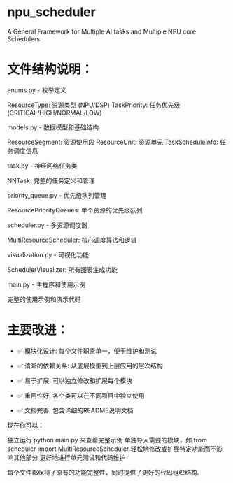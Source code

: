 # npu_scheduler

A General Framework for Multiple AI tasks and Multiple NPU core Schedulers

# 文件结构说明：

enums.py - 枚举定义

ResourceType: 资源类型 (NPU/DSP)
TaskPriority: 任务优先级 (CRITICAL/HIGH/NORMAL/LOW)

models.py - 数据模型和基础结构

ResourceSegment: 资源使用段
ResourceUnit: 资源单元
TaskScheduleInfo: 任务调度信息

task.py - 神经网络任务类

NNTask: 完整的任务定义和管理

priority_queue.py - 优先级队列管理

ResourcePriorityQueues: 单个资源的优先级队列

scheduler.py - 多资源调度器

MultiResourceScheduler: 核心调度算法和逻辑

visualization.py - 可视化功能

SchedulerVisualizer: 所有图表生成功能

main.py - 主程序和使用示例

完整的使用示例和演示代码

# 主要改进：

* ✅ 模块化设计: 每个文件职责单一，便于维护和测试
* ✅ 清晰的依赖关系: 从底层模型到上层应用的层次结构

* ✅ 易于扩展: 可以独立修改和扩展每个模块
* ✅ 重用性好: 各个类可以在不同项目中独立使用

* ✅ 文档完善: 包含详细的README说明文档

现在你可以：

独立运行 python main.py 来查看完整示例
单独导入需要的模块，如 from scheduler import MultiResourceScheduler
轻松地修改或扩展特定功能而不影响其他部分
更好地进行单元测试和代码维护

每个文件都保持了原有的功能完整性，同时提供了更好的代码组织结构。
